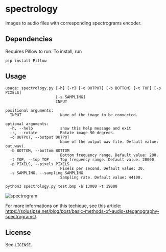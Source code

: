 # spectrology
Images to audio files with corresponding spectrograms encoder.

## Dependencies

Requires Pillow to run. To install, run
```
pip install Pillow
```

## Usage

```
usage: spectrology.py [-h] [-r] [-o OUTPUT] [-b BOTTOM] [-t TOP] [-p PIXELS]
                      [-s SAMPLING]
                      INPUT

positional arguments:
  INPUT                 Name of the image to be convected.

optional arguments:
  -h, --help            show this help message and exit
  -r, --rotate          Rotate image 90 degrees.
  -o OUTPUT, --output OUTPUT
                        Name of the output wav file. Default value: out.wav).
  -b BOTTOM, --bottom BOTTOM
                        Bottom frequency range. Default value: 200.
  -t TOP, --top TOP     Top frequency range. Default value: 20000.
  -p PIXELS, --pixels PIXELS
                        Pixels per second. Default value: 30.
  -s SAMPLING, --sampling SAMPLING
                        Sampling rate. Default value: 44100.
```

```
python3 spectrology.py test.bmp -b 13000 -t 19000
```
![spectrogram](https://solusipse.net/blog/img/posts/audio-samples/7.png)

For more informations on this techique, see this article: https://solusipse.net/blog/post/basic-methods-of-audio-steganography-spectrograms/.

## License
See `LICENSE`.
